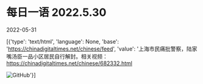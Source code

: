 # 每日一语 2022.5.30

2022-05-31

[{'type': 'text/html', 'language': None, 'base': 'https://chinadigitaltimes.net/chinese/feed', 'value': '上海市民痛批警察，陆家嘴汤臣一品小区居民自行解封。相关视频：https://chinadigitaltimes.net/chinese/682332.html

![GitHub](https://chinadigitaltimes.net/chinese/files/2022/05/5.20.jpg)'}]
